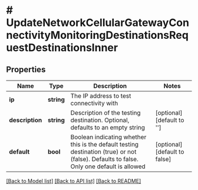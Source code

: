 # # UpdateNetworkCellularGatewayConnectivityMonitoringDestinationsRequestDestinationsInner

## Properties

Name | Type | Description | Notes
------------ | ------------- | ------------- | -------------
**ip** | **string** | The IP address to test connectivity with |
**description** | **string** | Description of the testing destination. Optional, defaults to an empty string | [optional] [default to '']
**default** | **bool** | Boolean indicating whether this is the default testing destination (true) or not (false). Defaults to false. Only one default is allowed | [optional] [default to false]

[[Back to Model list]](../../README.md#models) [[Back to API list]](../../README.md#endpoints) [[Back to README]](../../README.md)
